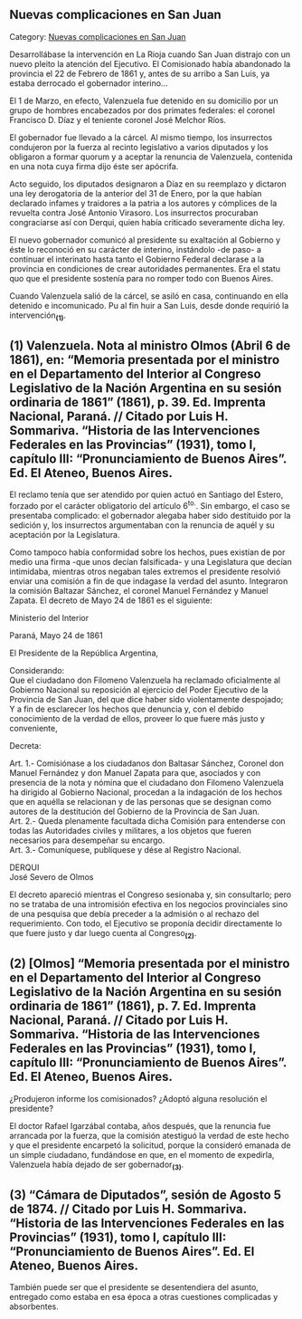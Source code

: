 ## Nuevas complicaciones en San Juan

Category: [Nuevas complicaciones en San Juan](http://descubrircorrientes.com.ar/2012/index.php/4555-historia-desde-1814-hasta-la-guerra-de-la-triple-alianza/de-pujol-a-pampin-tiempos-de-organizacion-administradora-1852-1862/tormenta-en-el-congreso/nuevas-complicaciones-en-san-juan)

Desarrollábase la intervención en La Rioja cuando San Juan distrajo con un nuevo pleito la atención del Ejecutivo. El Comisionado había abandonado la provincia el 22 de Febrero de 1861 y, antes de su arribo a San Luis, ya estaba derrocado el gobernador interino...

El 1 de Marzo, en efecto, Valenzuela fue detenido en su domicilio por un grupo de hombres encabezados por dos primates federales: el coronel Francisco D. Díaz y el teniente coronel José Melchor Ríos.

El gobernador fue llevado a la cárcel. Al mismo tiempo, los insurrectos condujeron por la fuerza al recinto legislativo a varios diputados y los obligaron a formar quorum y a aceptar la renuncia de Valenzuela, contenida en una nota cuya firma dijo éste ser apócrifa.

Acto seguido, los diputados designaron a Díaz en su reemplazo y dictaron una ley derogatoria de la anterior del 31 de Enero, por la que habían declarado infames y traidores a la patria a los autores y cómplices de la revuelta contra José Antonio Virasoro. Los insurrectos procuraban congraciarse así con Derqui, quien había criticado severamente dicha ley.

El nuevo gobernador comunicó al presidente su exaltación al Gobierno y éste lo reconoció en su carácter de interino, instándolo -de paso- a continuar el interinato hasta tanto el Gobierno Federal declarase a la provincia en condiciones de crear autoridades permanentes. Era el statu quo que el presidente sostenía para no romper todo con Buenos Aires.

Cuando Valenzuela salió de la cárcel, se asiló en casa, continuando en ella detenido e incomunicado. Pu al fin huir a San Luis, desde donde requirió la intervención<sub><strong>(1)</strong></sub>.

## **(1) Valenzuela. Nota al ministro Olmos (Abril 6 de 1861), en: “Memoria presentada por el ministro en el Departamento del Interior al Congreso Legislativo de la Nación Argentina en su sesión ordinaria de 1861” (1861), p. 39. Ed. Imprenta Nacional, Paraná. // Citado por Luis H. Sommariva. “Historia de las Intervenciones Federales en las Provincias” (1931), tomo I, capítulo III: “Pronunciamiento de Buenos Aires”. Ed. El Ateneo, Buenos Aires.**

El reclamo tenía que ser atendido por quien actuó en Santiago del Estero, forzado por el carácter obligatorio del artículo 6<sup>to.</sup>. Sin embargo, el caso se presentaba complicado: el gobernador alegaba haber sido destituido por la sedición y, los insurrectos argumentaban con la renuncia de aquél y su aceptación por la Legislatura.

Como tampoco había conformidad sobre los hechos, pues existían de por medio una firma -que unos decían falsificada- y una Legislatura que decían intimidaba, mientras otros negaban tales extremos el presidente resolvió enviar una comisión a fin de que indagase la verdad del asunto. Integraron la comisión Baltazar Sánchez, el coronel Manuel Fernández y Manuel Zapata. El decreto de Mayo 24 de 1861 es el siguiente:

Ministerio del Interior

Paraná, Mayo 24 de 1861

El Presidente de la República Argentina,

Considerando:  
Que el ciudadano don Filomeno Valenzuela ha reclamado oficialmente al Gobierno Nacional su reposición al ejercicio del Poder Ejecutivo de la Provincia de San Juan, del que dice haber sido violentamente despojado;  
Y a fin de esclarecer los hechos que denuncia y, con el debido conocimiento de la verdad de ellos, proveer lo que fuere más justo y conveniente,

Decreta:

Art. 1.- Comisiónase a los ciudadanos don Baltasar Sánchez, Coronel don Manuel Fernández y don Manuel Zapata para que, asociados y con presencia de la nota y nómina que el ciudadano don Filomeno Valenzuela ha dirigido al Gobierno Nacional, procedan a la indagación de los hechos que en aquélla se relacionan y de las personas que se designan como autores de la destitución del Gobierno de la Provincia de San Juan.  
Art. 2.- Queda plenamente facultada dicha Comisión para entenderse con todas las Autoridades civiles y militares, a los objetos que fueren necesarios para desempeñar su encargo.  
Art. 3.- Comuníquese, publíquese y dése al Registro Nacional.

DERQUI  
José Severo de Olmos

El decreto apareció mientras el Congreso sesionaba y, sin consultarlo; pero no se trataba de una intromisión efectiva en los negocios provinciales sino de una pesquisa que debía preceder a la admisión o al rechazo del requerimiento. Con todo, el Ejecutivo se proponía decidir directamente lo que fuere justo y dar luego cuenta al Congreso<sub><strong>(2)</strong></sub>.

## **(2) \[Olmos\] “Memoria presentada por el ministro en el Departamento del Interior al Congreso Legislativo de la Nación Argentina en su sesión ordinaria de 1861” (1861), p. 7. Ed. Imprenta Nacional, Paraná. // Citado por Luis H. Sommariva. “Historia de las Intervenciones Federales en las Provincias” (1931), tomo I, capítulo III: “Pronunciamiento de Buenos Aires”. Ed. El Ateneo, Buenos Aires.**

¿Produjeron informe los comisionados? ¿Adoptó alguna resolución el presidente?

El doctor Rafael Igarzábal contaba, años después, que la renuncia fue arrancada por la fuerza, que la comisión atestiguó la verdad de este hecho y que el presidente encarpetó la solicitud, porque la consideró emanada de un simple ciudadano, fundándose en que, en el momento de expedirla, Valenzuela había dejado de ser gobernador<sub><strong>(3)</strong></sub>.

## **(3) “Cámara de Diputados”, sesión de Agosto 5 de 1874. // Citado por Luis H. Sommariva. “Historia de las Intervenciones Federales en las Provincias” (1931), tomo I, capítulo III: “Pronunciamiento de Buenos Aires”. Ed. El Ateneo, Buenos Aires.**

También puede ser que el presidente se desentendiera del asunto, entregado como estaba en esa época a otras cuestiones complicadas y absorbentes.